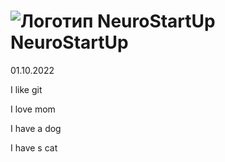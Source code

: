 # ![Логотип NeuroStartUp](img/NeuroStartUpIcon.png) NeuroStartUp

01.10.2022

I like git

I love mom

I have a dog

I have s cat